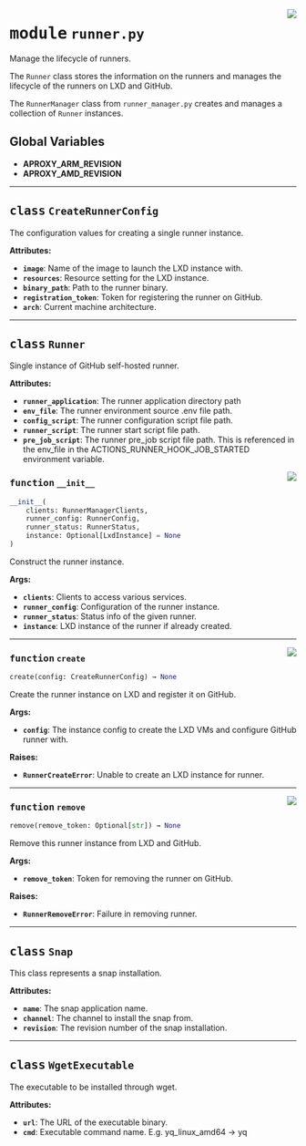 <!-- markdownlint-disable -->

<a href="../src/runner.py#L0"><img align="right" style="float:right;" src="https://img.shields.io/badge/-source-cccccc?style=flat-square"></a>

# <kbd>module</kbd> `runner.py`
Manage the lifecycle of runners. 

The `Runner` class stores the information on the runners and manages the lifecycle of the runners on LXD and GitHub. 

The `RunnerManager` class from `runner_manager.py` creates and manages a collection of `Runner` instances. 

**Global Variables**
---------------
- **APROXY_ARM_REVISION**
- **APROXY_AMD_REVISION**


---

## <kbd>class</kbd> `CreateRunnerConfig`
The configuration values for creating a single runner instance. 



**Attributes:**
 
 - <b>`image`</b>:  Name of the image to launch the LXD instance with. 
 - <b>`resources`</b>:  Resource setting for the LXD instance. 
 - <b>`binary_path`</b>:  Path to the runner binary. 
 - <b>`registration_token`</b>:  Token for registering the runner on GitHub. 
 - <b>`arch`</b>:  Current machine architecture. 





---

## <kbd>class</kbd> `Runner`
Single instance of GitHub self-hosted runner. 



**Attributes:**
 
 - <b>`runner_application`</b>:  The runner application directory path 
 - <b>`env_file`</b>:  The runner environment source .env file path. 
 - <b>`config_script`</b>:  The runner configuration script file path. 
 - <b>`runner_script`</b>:  The runner start script file path. 
 - <b>`pre_job_script`</b>:  The runner pre_job script file path. This is referenced in the env_file in  the ACTIONS_RUNNER_HOOK_JOB_STARTED environment variable. 

<a href="../src/runner.py#L118"><img align="right" style="float:right;" src="https://img.shields.io/badge/-source-cccccc?style=flat-square"></a>

### <kbd>function</kbd> `__init__`

```python
__init__(
    clients: RunnerManagerClients,
    runner_config: RunnerConfig,
    runner_status: RunnerStatus,
    instance: Optional[LxdInstance] = None
)
```

Construct the runner instance. 



**Args:**
 
 - <b>`clients`</b>:  Clients to access various services. 
 - <b>`runner_config`</b>:  Configuration of the runner instance. 
 - <b>`runner_status`</b>:  Status info of the given runner. 
 - <b>`instance`</b>:  LXD instance of the runner if already created. 




---

<a href="../src/runner.py#L141"><img align="right" style="float:right;" src="https://img.shields.io/badge/-source-cccccc?style=flat-square"></a>

### <kbd>function</kbd> `create`

```python
create(config: CreateRunnerConfig) → None
```

Create the runner instance on LXD and register it on GitHub. 



**Args:**
 
 - <b>`config`</b>:  The instance config to create the LXD VMs and configure GitHub runner with. 



**Raises:**
 
 - <b>`RunnerCreateError`</b>:  Unable to create an LXD instance for runner. 

---

<a href="../src/runner.py#L232"><img align="right" style="float:right;" src="https://img.shields.io/badge/-source-cccccc?style=flat-square"></a>

### <kbd>function</kbd> `remove`

```python
remove(remove_token: Optional[str]) → None
```

Remove this runner instance from LXD and GitHub. 



**Args:**
 
 - <b>`remove_token`</b>:  Token for removing the runner on GitHub. 



**Raises:**
 
 - <b>`RunnerRemoveError`</b>:  Failure in removing runner. 


---

## <kbd>class</kbd> `Snap`
This class represents a snap installation. 



**Attributes:**
 
 - <b>`name`</b>:  The snap application name. 
 - <b>`channel`</b>:  The channel to install the snap from. 
 - <b>`revision`</b>:  The revision number of the snap installation. 





---

## <kbd>class</kbd> `WgetExecutable`
The executable to be installed through wget. 



**Attributes:**
 
 - <b>`url`</b>:  The URL of the executable binary. 
 - <b>`cmd`</b>:  Executable command name. E.g. yq_linux_amd64 -> yq 





